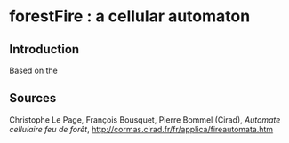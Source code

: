 # forestFire : a cellular automaton
## Introduction
Based on the [](http://cormas.cirad.fr/fr/applica/fireautomata.htm)
## Sources
Christophe Le Page, François Bousquet, Pierre Bommel (Cirad), *Automate cellulaire feu de forêt*, http://cormas.cirad.fr/fr/applica/fireautomata.htm
